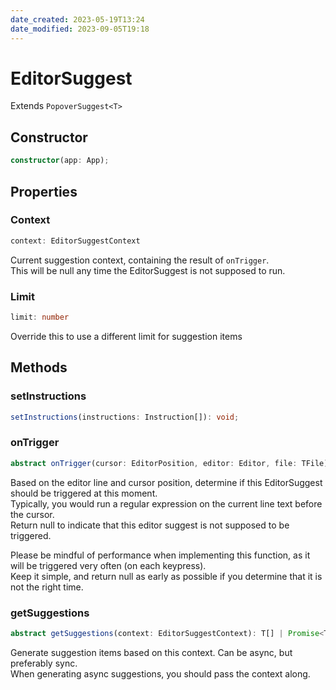```yaml
---
date_created: 2023-05-19T13:24
date_modified: 2023-09-05T19:18
---
```

# EditorSuggest

Extends `PopoverSuggest<T>`

## Constructor

```ts
constructor(app: App);
```

## Properties

### Context

```ts
context: EditorSuggestContext
```

Current suggestion context, containing the result of `onTrigger`.  
This will be null any time the EditorSuggest is not supposed to run.

### Limit

```ts
limit: number
```

Override this to use a different limit for suggestion items

## Methods

### setInstructions

```ts
setInstructions(instructions: Instruction[]): void;
```

### onTrigger

```ts
abstract onTrigger(cursor: EditorPosition, editor: Editor, file: TFile): EditorSuggestTriggerInfo | null;
```

Based on the editor line and cursor position, determine if this EditorSuggest should be triggered at this moment.  
Typically, you would run a regular expression on the current line text before the cursor.  
Return null to indicate that this editor suggest is not supposed to be triggered.

Please be mindful of performance when implementing this function, as it will be triggered very often (on each keypress).  
Keep it simple, and return null as early as possible if you determine that it is not the right time.

### getSuggestions

```ts
abstract getSuggestions(context: EditorSuggestContext): T[] | Promise<T[]>;
```

Generate suggestion items based on this context. Can be async, but preferably sync.  
When generating async suggestions, you should pass the context along.
